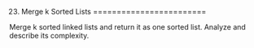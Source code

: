 23. Merge k Sorted Lists
========================

Merge k sorted linked lists and return it as one sorted list. Analyze and describe its complexity.
